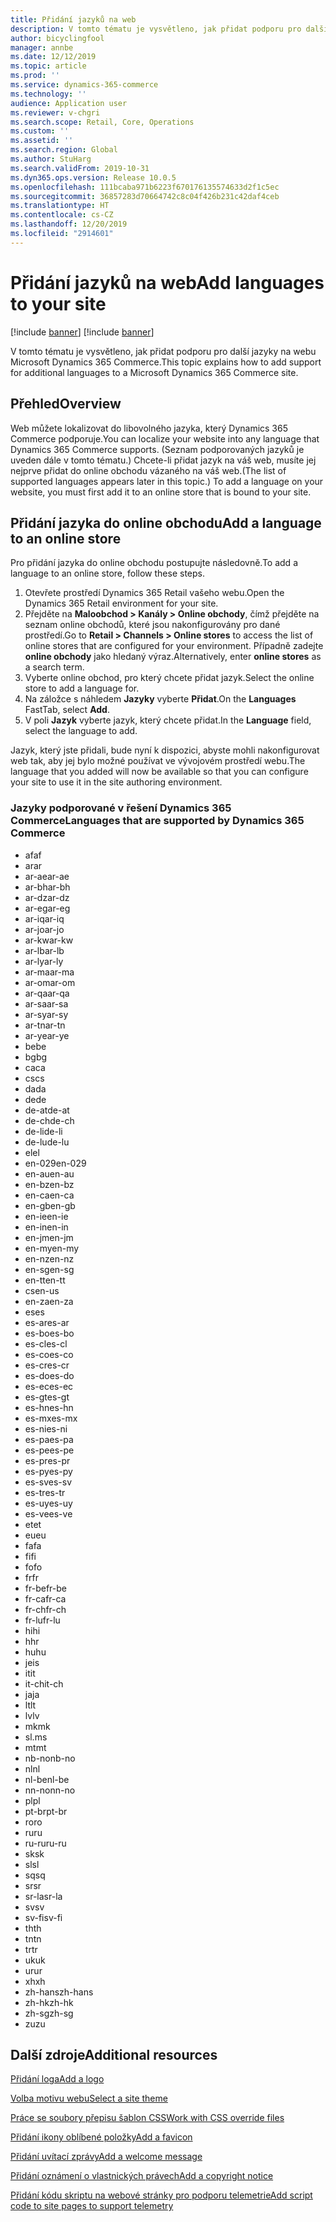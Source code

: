 ```yaml
---
title: Přidání jazyků na web
description: V tomto tématu je vysvětleno, jak přidat podporu pro další jazyky na webu Microsoft Dynamics 365 Commerce.
author: bicyclingfool
manager: annbe
ms.date: 12/12/2019
ms.topic: article
ms.prod: ''
ms.service: dynamics-365-commerce
ms.technology: ''
audience: Application user
ms.reviewer: v-chgri
ms.search.scope: Retail, Core, Operations
ms.custom: ''
ms.assetid: ''
ms.search.region: Global
ms.author: StuHarg
ms.search.validFrom: 2019-10-31
ms.dyn365.ops.version: Release 10.0.5
ms.openlocfilehash: 111bcaba971b6223f670176135574633d2f1c5ec
ms.sourcegitcommit: 36857283d70664742c8c04f426b231c42daf4ceb
ms.translationtype: HT
ms.contentlocale: cs-CZ
ms.lasthandoff: 12/20/2019
ms.locfileid: "2914601"
---
```

# <a name="add-languages-to-your-site"></a><span data-ttu-id="53245-103">Přidání jazyků na web</span><span class="sxs-lookup"><span data-stu-id="53245-103">Add languages to your site</span></span>

[!include [banner](includes/preview-banner.md)]
[!include [banner](includes/banner.md)]

<span data-ttu-id="53245-104">V tomto tématu je vysvětleno, jak přidat podporu pro další jazyky na webu Microsoft Dynamics 365 Commerce.</span><span class="sxs-lookup"><span data-stu-id="53245-104">This topic explains how to add support for additional languages to a Microsoft Dynamics 365 Commerce site.</span></span>

## <a name="overview"></a><span data-ttu-id="53245-105">Přehled</span><span class="sxs-lookup"><span data-stu-id="53245-105">Overview</span></span>

<span data-ttu-id="53245-106">Web můžete lokalizovat do libovolného jazyka, který Dynamics 365 Commerce podporuje.</span><span class="sxs-lookup"><span data-stu-id="53245-106">You can localize your website into any language that Dynamics 365 Commerce supports.</span></span> <span data-ttu-id="53245-107">(Seznam podporovaných jazyků je uveden dále v tomto tématu.) Chcete-li přidat jazyk na váš web, musíte jej nejprve přidat do online obchodu vázaného na váš web.</span><span class="sxs-lookup"><span data-stu-id="53245-107">(The list of supported languages appears later in this topic.) To add a language on your website, you must first add it to an online store that is bound to your site.</span></span>

## <a name="add-a-language-to-an-online-store"></a><span data-ttu-id="53245-108">Přidání jazyka do online obchodu</span><span class="sxs-lookup"><span data-stu-id="53245-108">Add a language to an online store</span></span>

<span data-ttu-id="53245-109">Pro přidání jazyka do online obchodu postupujte následovně.</span><span class="sxs-lookup"><span data-stu-id="53245-109">To add a language to an online store, follow these steps.</span></span>

1. <span data-ttu-id="53245-110">Otevřete prostředí Dynamics 365 Retail vašeho webu.</span><span class="sxs-lookup"><span data-stu-id="53245-110">Open the Dynamics 365 Retail environment for your site.</span></span>
1. <span data-ttu-id="53245-111">Přejděte na **Maloobchod \> Kanály \> Online obchody**, čímž přejděte na seznam online obchodů, které jsou nakonfigurovány pro dané prostředí.</span><span class="sxs-lookup"><span data-stu-id="53245-111">Go to **Retail \> Channels \> Online stores** to access the list of online stores that are configured for your environment.</span></span> <span data-ttu-id="53245-112">Případně zadejte **online obchody** jako hledaný výraz.</span><span class="sxs-lookup"><span data-stu-id="53245-112">Alternatively, enter **online stores** as a search term.</span></span>
1. <span data-ttu-id="53245-113">Vyberte online obchod, pro který chcete přidat jazyk.</span><span class="sxs-lookup"><span data-stu-id="53245-113">Select the online store to add a language for.</span></span>
1. <span data-ttu-id="53245-114">Na záložce s náhledem **Jazyky** vyberte **Přidat**.</span><span class="sxs-lookup"><span data-stu-id="53245-114">On the **Languages** FastTab, select **Add**.</span></span>
1. <span data-ttu-id="53245-115">V poli **Jazyk** vyberte jazyk, který chcete přidat.</span><span class="sxs-lookup"><span data-stu-id="53245-115">In the **Language** field, select the language to add.</span></span>

<span data-ttu-id="53245-116">Jazyk, který jste přidali, bude nyní k dispozici, abyste mohli nakonfigurovat web tak, aby jej bylo možné používat ve vývojovém prostředí webu.</span><span class="sxs-lookup"><span data-stu-id="53245-116">The language that you added will now be available so that you can configure your site to use it in the site authoring environment.</span></span>

### <a name="languages-that-are-supported-by-dynamics-365-commerce"></a><span data-ttu-id="53245-117">Jazyky podporované v řešení Dynamics 365 Commerce</span><span class="sxs-lookup"><span data-stu-id="53245-117">Languages that are supported by Dynamics 365 Commerce</span></span>

- <span data-ttu-id="53245-118">af</span><span class="sxs-lookup"><span data-stu-id="53245-118">af</span></span>
- <span data-ttu-id="53245-119">ar</span><span class="sxs-lookup"><span data-stu-id="53245-119">ar</span></span>
- <span data-ttu-id="53245-120">ar-ae</span><span class="sxs-lookup"><span data-stu-id="53245-120">ar-ae</span></span>
- <span data-ttu-id="53245-121">ar-bh</span><span class="sxs-lookup"><span data-stu-id="53245-121">ar-bh</span></span>
- <span data-ttu-id="53245-122">ar-dz</span><span class="sxs-lookup"><span data-stu-id="53245-122">ar-dz</span></span>
- <span data-ttu-id="53245-123">ar-eg</span><span class="sxs-lookup"><span data-stu-id="53245-123">ar-eg</span></span>
- <span data-ttu-id="53245-124">ar-iq</span><span class="sxs-lookup"><span data-stu-id="53245-124">ar-iq</span></span>
- <span data-ttu-id="53245-125">ar-jo</span><span class="sxs-lookup"><span data-stu-id="53245-125">ar-jo</span></span>
- <span data-ttu-id="53245-126">ar-kw</span><span class="sxs-lookup"><span data-stu-id="53245-126">ar-kw</span></span>
- <span data-ttu-id="53245-127">ar-lb</span><span class="sxs-lookup"><span data-stu-id="53245-127">ar-lb</span></span>
- <span data-ttu-id="53245-128">ar-ly</span><span class="sxs-lookup"><span data-stu-id="53245-128">ar-ly</span></span>
- <span data-ttu-id="53245-129">ar-ma</span><span class="sxs-lookup"><span data-stu-id="53245-129">ar-ma</span></span>
- <span data-ttu-id="53245-130">ar-om</span><span class="sxs-lookup"><span data-stu-id="53245-130">ar-om</span></span>
- <span data-ttu-id="53245-131">ar-qa</span><span class="sxs-lookup"><span data-stu-id="53245-131">ar-qa</span></span>
- <span data-ttu-id="53245-132">ar-sa</span><span class="sxs-lookup"><span data-stu-id="53245-132">ar-sa</span></span>
- <span data-ttu-id="53245-133">ar-sy</span><span class="sxs-lookup"><span data-stu-id="53245-133">ar-sy</span></span>
- <span data-ttu-id="53245-134">ar-tn</span><span class="sxs-lookup"><span data-stu-id="53245-134">ar-tn</span></span>
- <span data-ttu-id="53245-135">ar-ye</span><span class="sxs-lookup"><span data-stu-id="53245-135">ar-ye</span></span>
- <span data-ttu-id="53245-136">be</span><span class="sxs-lookup"><span data-stu-id="53245-136">be</span></span>
- <span data-ttu-id="53245-137">bg</span><span class="sxs-lookup"><span data-stu-id="53245-137">bg</span></span>
- <span data-ttu-id="53245-138">ca</span><span class="sxs-lookup"><span data-stu-id="53245-138">ca</span></span>
- <span data-ttu-id="53245-139">cs</span><span class="sxs-lookup"><span data-stu-id="53245-139">cs</span></span>
- <span data-ttu-id="53245-140">da</span><span class="sxs-lookup"><span data-stu-id="53245-140">da</span></span>
- <span data-ttu-id="53245-141">de</span><span class="sxs-lookup"><span data-stu-id="53245-141">de</span></span>
- <span data-ttu-id="53245-142">de-at</span><span class="sxs-lookup"><span data-stu-id="53245-142">de-at</span></span>
- <span data-ttu-id="53245-143">de-ch</span><span class="sxs-lookup"><span data-stu-id="53245-143">de-ch</span></span>
- <span data-ttu-id="53245-144">de-li</span><span class="sxs-lookup"><span data-stu-id="53245-144">de-li</span></span>
- <span data-ttu-id="53245-145">de-lu</span><span class="sxs-lookup"><span data-stu-id="53245-145">de-lu</span></span>
- <span data-ttu-id="53245-146">el</span><span class="sxs-lookup"><span data-stu-id="53245-146">el</span></span>
- <span data-ttu-id="53245-147">en-029</span><span class="sxs-lookup"><span data-stu-id="53245-147">en-029</span></span>
- <span data-ttu-id="53245-148">en-au</span><span class="sxs-lookup"><span data-stu-id="53245-148">en-au</span></span>
- <span data-ttu-id="53245-149">en-bz</span><span class="sxs-lookup"><span data-stu-id="53245-149">en-bz</span></span>
- <span data-ttu-id="53245-150">en-ca</span><span class="sxs-lookup"><span data-stu-id="53245-150">en-ca</span></span>
- <span data-ttu-id="53245-151">en-gb</span><span class="sxs-lookup"><span data-stu-id="53245-151">en-gb</span></span>
- <span data-ttu-id="53245-152">en-ie</span><span class="sxs-lookup"><span data-stu-id="53245-152">en-ie</span></span>
- <span data-ttu-id="53245-153">en-in</span><span class="sxs-lookup"><span data-stu-id="53245-153">en-in</span></span>
- <span data-ttu-id="53245-154">en-jm</span><span class="sxs-lookup"><span data-stu-id="53245-154">en-jm</span></span>
- <span data-ttu-id="53245-155">en-my</span><span class="sxs-lookup"><span data-stu-id="53245-155">en-my</span></span>
- <span data-ttu-id="53245-156">en-nz</span><span class="sxs-lookup"><span data-stu-id="53245-156">en-nz</span></span>
- <span data-ttu-id="53245-157">en-sg</span><span class="sxs-lookup"><span data-stu-id="53245-157">en-sg</span></span>
- <span data-ttu-id="53245-158">en-tt</span><span class="sxs-lookup"><span data-stu-id="53245-158">en-tt</span></span>
- <span data-ttu-id="53245-159">cs</span><span class="sxs-lookup"><span data-stu-id="53245-159">en-us</span></span>
- <span data-ttu-id="53245-160">en-za</span><span class="sxs-lookup"><span data-stu-id="53245-160">en-za</span></span>
- <span data-ttu-id="53245-161">es</span><span class="sxs-lookup"><span data-stu-id="53245-161">es</span></span>
- <span data-ttu-id="53245-162">es-ar</span><span class="sxs-lookup"><span data-stu-id="53245-162">es-ar</span></span>
- <span data-ttu-id="53245-163">es-bo</span><span class="sxs-lookup"><span data-stu-id="53245-163">es-bo</span></span>
- <span data-ttu-id="53245-164">es-cl</span><span class="sxs-lookup"><span data-stu-id="53245-164">es-cl</span></span>
- <span data-ttu-id="53245-165">es-co</span><span class="sxs-lookup"><span data-stu-id="53245-165">es-co</span></span>
- <span data-ttu-id="53245-166">es-cr</span><span class="sxs-lookup"><span data-stu-id="53245-166">es-cr</span></span>
- <span data-ttu-id="53245-167">es-do</span><span class="sxs-lookup"><span data-stu-id="53245-167">es-do</span></span>
- <span data-ttu-id="53245-168">es-ec</span><span class="sxs-lookup"><span data-stu-id="53245-168">es-ec</span></span>
- <span data-ttu-id="53245-169">es-gt</span><span class="sxs-lookup"><span data-stu-id="53245-169">es-gt</span></span>
- <span data-ttu-id="53245-170">es-hn</span><span class="sxs-lookup"><span data-stu-id="53245-170">es-hn</span></span>
- <span data-ttu-id="53245-171">es-mx</span><span class="sxs-lookup"><span data-stu-id="53245-171">es-mx</span></span>
- <span data-ttu-id="53245-172">es-ni</span><span class="sxs-lookup"><span data-stu-id="53245-172">es-ni</span></span>
- <span data-ttu-id="53245-173">es-pa</span><span class="sxs-lookup"><span data-stu-id="53245-173">es-pa</span></span>
- <span data-ttu-id="53245-174">es-pe</span><span class="sxs-lookup"><span data-stu-id="53245-174">es-pe</span></span>
- <span data-ttu-id="53245-175">es-pr</span><span class="sxs-lookup"><span data-stu-id="53245-175">es-pr</span></span>
- <span data-ttu-id="53245-176">es-py</span><span class="sxs-lookup"><span data-stu-id="53245-176">es-py</span></span>
- <span data-ttu-id="53245-177">es-sv</span><span class="sxs-lookup"><span data-stu-id="53245-177">es-sv</span></span>
- <span data-ttu-id="53245-178">es-tr</span><span class="sxs-lookup"><span data-stu-id="53245-178">es-tr</span></span>
- <span data-ttu-id="53245-179">es-uy</span><span class="sxs-lookup"><span data-stu-id="53245-179">es-uy</span></span>
- <span data-ttu-id="53245-180">es-ve</span><span class="sxs-lookup"><span data-stu-id="53245-180">es-ve</span></span>
- <span data-ttu-id="53245-181">et</span><span class="sxs-lookup"><span data-stu-id="53245-181">et</span></span>
- <span data-ttu-id="53245-182">eu</span><span class="sxs-lookup"><span data-stu-id="53245-182">eu</span></span>
- <span data-ttu-id="53245-183">fa</span><span class="sxs-lookup"><span data-stu-id="53245-183">fa</span></span>
- <span data-ttu-id="53245-184">fi</span><span class="sxs-lookup"><span data-stu-id="53245-184">fi</span></span>
- <span data-ttu-id="53245-185">fo</span><span class="sxs-lookup"><span data-stu-id="53245-185">fo</span></span>
- <span data-ttu-id="53245-186">fr</span><span class="sxs-lookup"><span data-stu-id="53245-186">fr</span></span>
- <span data-ttu-id="53245-187">fr-be</span><span class="sxs-lookup"><span data-stu-id="53245-187">fr-be</span></span>
- <span data-ttu-id="53245-188">fr-ca</span><span class="sxs-lookup"><span data-stu-id="53245-188">fr-ca</span></span>
- <span data-ttu-id="53245-189">fr-ch</span><span class="sxs-lookup"><span data-stu-id="53245-189">fr-ch</span></span>
- <span data-ttu-id="53245-190">fr-lu</span><span class="sxs-lookup"><span data-stu-id="53245-190">fr-lu</span></span>
- <span data-ttu-id="53245-191">hi</span><span class="sxs-lookup"><span data-stu-id="53245-191">hi</span></span>
- <span data-ttu-id="53245-192">h</span><span class="sxs-lookup"><span data-stu-id="53245-192">hr</span></span>
- <span data-ttu-id="53245-193">hu</span><span class="sxs-lookup"><span data-stu-id="53245-193">hu</span></span>
- <span data-ttu-id="53245-194">je</span><span class="sxs-lookup"><span data-stu-id="53245-194">is</span></span>
- <span data-ttu-id="53245-195">it</span><span class="sxs-lookup"><span data-stu-id="53245-195">it</span></span>
- <span data-ttu-id="53245-196">it-ch</span><span class="sxs-lookup"><span data-stu-id="53245-196">it-ch</span></span>
- <span data-ttu-id="53245-197">ja</span><span class="sxs-lookup"><span data-stu-id="53245-197">ja</span></span>
- <span data-ttu-id="53245-198">lt</span><span class="sxs-lookup"><span data-stu-id="53245-198">lt</span></span>
- <span data-ttu-id="53245-199">lv</span><span class="sxs-lookup"><span data-stu-id="53245-199">lv</span></span>
- <span data-ttu-id="53245-200">mk</span><span class="sxs-lookup"><span data-stu-id="53245-200">mk</span></span>
- <span data-ttu-id="53245-201">sl.</span><span class="sxs-lookup"><span data-stu-id="53245-201">ms</span></span>
- <span data-ttu-id="53245-202">mt</span><span class="sxs-lookup"><span data-stu-id="53245-202">mt</span></span>
- <span data-ttu-id="53245-203">nb-no</span><span class="sxs-lookup"><span data-stu-id="53245-203">nb-no</span></span>
- <span data-ttu-id="53245-204">nl</span><span class="sxs-lookup"><span data-stu-id="53245-204">nl</span></span>
- <span data-ttu-id="53245-205">nl-be</span><span class="sxs-lookup"><span data-stu-id="53245-205">nl-be</span></span>
- <span data-ttu-id="53245-206">nn-no</span><span class="sxs-lookup"><span data-stu-id="53245-206">nn-no</span></span>
- <span data-ttu-id="53245-207">pl</span><span class="sxs-lookup"><span data-stu-id="53245-207">pl</span></span>
- <span data-ttu-id="53245-208">pt-br</span><span class="sxs-lookup"><span data-stu-id="53245-208">pt-br</span></span>
- <span data-ttu-id="53245-209">ro</span><span class="sxs-lookup"><span data-stu-id="53245-209">ro</span></span>
- <span data-ttu-id="53245-210">ru</span><span class="sxs-lookup"><span data-stu-id="53245-210">ru</span></span>
- <span data-ttu-id="53245-211">ru-ru</span><span class="sxs-lookup"><span data-stu-id="53245-211">ru-ru</span></span>
- <span data-ttu-id="53245-212">sk</span><span class="sxs-lookup"><span data-stu-id="53245-212">sk</span></span>
- <span data-ttu-id="53245-213">sl</span><span class="sxs-lookup"><span data-stu-id="53245-213">sl</span></span>
- <span data-ttu-id="53245-214">sq</span><span class="sxs-lookup"><span data-stu-id="53245-214">sq</span></span>
- <span data-ttu-id="53245-215">sr</span><span class="sxs-lookup"><span data-stu-id="53245-215">sr</span></span>
- <span data-ttu-id="53245-216">sr-la</span><span class="sxs-lookup"><span data-stu-id="53245-216">sr-la</span></span>
- <span data-ttu-id="53245-217">sv</span><span class="sxs-lookup"><span data-stu-id="53245-217">sv</span></span>
- <span data-ttu-id="53245-218">sv-fi</span><span class="sxs-lookup"><span data-stu-id="53245-218">sv-fi</span></span>
- <span data-ttu-id="53245-219">th</span><span class="sxs-lookup"><span data-stu-id="53245-219">th</span></span>
- <span data-ttu-id="53245-220">tn</span><span class="sxs-lookup"><span data-stu-id="53245-220">tn</span></span>
- <span data-ttu-id="53245-221">tr</span><span class="sxs-lookup"><span data-stu-id="53245-221">tr</span></span>
- <span data-ttu-id="53245-222">uk</span><span class="sxs-lookup"><span data-stu-id="53245-222">uk</span></span>
- <span data-ttu-id="53245-223">ur</span><span class="sxs-lookup"><span data-stu-id="53245-223">ur</span></span>
- <span data-ttu-id="53245-224">xh</span><span class="sxs-lookup"><span data-stu-id="53245-224">xh</span></span>
- <span data-ttu-id="53245-225">zh-hans</span><span class="sxs-lookup"><span data-stu-id="53245-225">zh-hans</span></span>
- <span data-ttu-id="53245-226">zh-hk</span><span class="sxs-lookup"><span data-stu-id="53245-226">zh-hk</span></span>
- <span data-ttu-id="53245-227">zh-sg</span><span class="sxs-lookup"><span data-stu-id="53245-227">zh-sg</span></span>
- <span data-ttu-id="53245-228">zu</span><span class="sxs-lookup"><span data-stu-id="53245-228">zu</span></span>

## <a name="additional-resources"></a><span data-ttu-id="53245-229">Další zdroje</span><span class="sxs-lookup"><span data-stu-id="53245-229">Additional resources</span></span>

[<span data-ttu-id="53245-230">Přidání loga</span><span class="sxs-lookup"><span data-stu-id="53245-230">Add a logo</span></span>](add-logo.md)

[<span data-ttu-id="53245-231">Volba motivu webu</span><span class="sxs-lookup"><span data-stu-id="53245-231">Select a site theme</span></span>](select-site-theme.md)

[<span data-ttu-id="53245-232">Práce se soubory přepisu šablon CSS</span><span class="sxs-lookup"><span data-stu-id="53245-232">Work with CSS override files</span></span>](css-override-files.md)

[<span data-ttu-id="53245-233">Přidání ikony oblíbené položky</span><span class="sxs-lookup"><span data-stu-id="53245-233">Add a favicon</span></span>](add-favicon.md)

[<span data-ttu-id="53245-234">Přidání uvítací zprávy</span><span class="sxs-lookup"><span data-stu-id="53245-234">Add a welcome message</span></span>](add-welcome-message.md)

[<span data-ttu-id="53245-235">Přidání oznámení o vlastnických právech</span><span class="sxs-lookup"><span data-stu-id="53245-235">Add a copyright notice</span></span>](add-copyright-notice.md)

[<span data-ttu-id="53245-236">Přidání kódu skriptu na webové stránky pro podporu telemetrie</span><span class="sxs-lookup"><span data-stu-id="53245-236">Add script code to site pages to support telemetry</span></span>](add-telemetry.md)
